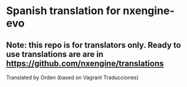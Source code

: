 # Spanish translation for nxengine-evo
## Note: this repo is for translators only. Ready to use translations are are in https://github.com/nxengine/translations

Translated by Orden (based on Vagrant Traducciones)